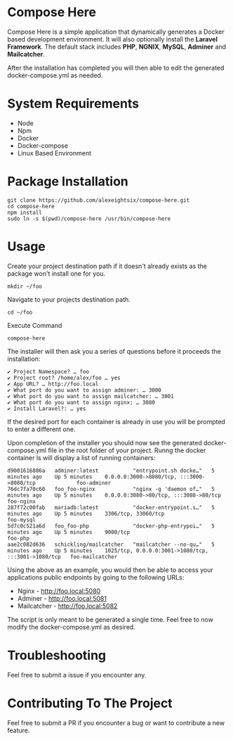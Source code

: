 # Compose Here

Compose Here is a simple application that dynamically generates a Docker based development environment. It will also optionally install the **Laravel Framework**. The default stack includes **PHP**, **NGNIX**, **MySQL**, **Adminer** and **Mailcatcher**.

After the installation has completed you will then able to edit the generated docker-compose.yml as needed.

# System Requirements
 - Node
 - Npm
 - Docker
 - Docker-compose
 - Linux Based Environment

# Package Installation
    git clone https://github.com/alexeightsix/compose-here.git
    cd compose-here
    npm install 
    sudo ln -s $(pwd)/compose-here /usr/bin/compose-here

# Usage
Create your project destination path if it doesn't already exists as the package won't install one for you.

    mkdir ~/foo

Navigate to your projects destination path. 

    cd ~/foo

Execute Command

    compose-here

The installer will then ask you a series of questions before it proceeds the installation:

    ✔ Project Namespace? … foo
    ✔ Project root? /home/alex/foo … yes
    ✔ App URL? … http://foo.local
    ✔ What port do you want to assign adminer: … 3000
    ✔ What port do you want to assign mailcatcher: … 3001
    ✔ What port do you want to assign nginx: … 3080
    ✔ Install Laravel?: … yes
    

If the desired port for each container is already in use you will be prompted to enter a different one.

Upon completion of the installer you should now see the generated docker-compose.yml file in the root folder of your project. Runng the docker container ls will display a list of running containers:

    d9001616886a   adminer:latest           "entrypoint.sh docke…"   5 minutes ago    Up 5 minutes    0.0.0.0:3000->8080/tcp, :::3000->8080/tcp             foo-adminer
    76dc7fa70c60   foo_foo-nginx            "nginx -g 'daemon of…"   5 minutes ago    Up 5 minutes    0.0.0.0:3080->80/tcp, :::3080->80/tcp                 foo-nginx
    287f72c00fab   mariadb:latest           "docker-entrypoint.s…"   5 minutes ago    Up 5 minutes    3306/tcp, 33060/tcp                                   foo-mysql
    5d7c0c521a6d   foo_foo-php              "docker-php-entrypoi…"   5 minutes ago    Up 5 minutes    9000/tcp                                              foo-php
    aae2c082d636   schickling/mailcatcher   "mailcatcher --no-qu…"   5 minutes ago    Up 5 minutes    1025/tcp, 0.0.0.0:3001->1080/tcp, :::3001->1080/tcp   foo-mailcatcher

Using the above as an example, you would then be able to access your applications public endpoints by going to the following URLs:

- Nginx - http://foo.local:5080
- Adminer - http://foo.local:5081
- Mailcatcher - http://foo.local:5082

The script is only meant to be generated a single time. Feel free to now modify the docker-compose.yml as desired.

# Troubleshooting

Feel free to submit a issue if you encounter any.

# Contributing  To The Project

Feel free to submit a PR if you encounter a bug or want to contribute a new feature.
